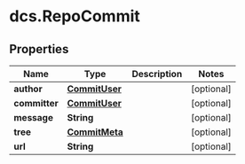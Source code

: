 # dcs.RepoCommit

## Properties
Name | Type | Description | Notes
------------ | ------------- | ------------- | -------------
**author** | [**CommitUser**](CommitUser.md) |  | [optional] 
**committer** | [**CommitUser**](CommitUser.md) |  | [optional] 
**message** | **String** |  | [optional] 
**tree** | [**CommitMeta**](CommitMeta.md) |  | [optional] 
**url** | **String** |  | [optional] 
